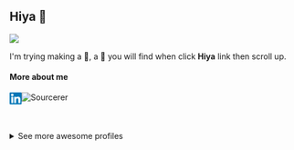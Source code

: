 ## Hiya 👋
<div style="display:inline-block">
  <a href="https://github.com/anuraghazra/github-readme-stats#customization">
    <img align="left" src="https://github-readme-stats.vercel.app/api?username=ming-tsai&show_icons=true&theme=buefy&hide_border=true" />
  </a>
  <br />

  I'm trying making a 🤖, a :bug: you will find when click **Hiya** link then scroll up.

  #### More about me

  <a href="https://www.linkedin.com/in/ming-tsai/">
    <img align="left" alt="Ming Tsai | LinkedIn" width="21px" src="https://raw.githubusercontent.com/mecm1993/mecm1993/master/assets/linkedin.svg" />
  </a>
  <a href="https://sourcerer.io/ming-tsai">
    <img align="left" src="https://sourcerer.io/icons/logo-sharing.svg"height="21px" alt="Sourcerer">
  </a>
  <br />
  <br />
  <br />
  <br />
</div>

<details>
  <summary>See more awesome profiles</summary>

  - [Jaye Hernandez](https://github.com/jayehernandez)
  - [Rubens Mariuzzo](https://github.com/rmariuzzo)
  - [Leomaris Reyes](https://github.com/LeomarisReyes)
  - [Manuel Cepeda](https://github.com/mecm1993)
  - [Anmol Pratap Singh](https://github.com/anmol098)
  - [Anurag Hazra](https://github.com/anuraghazra)
  
  > Contributions are welcomed! ❤
</details>
